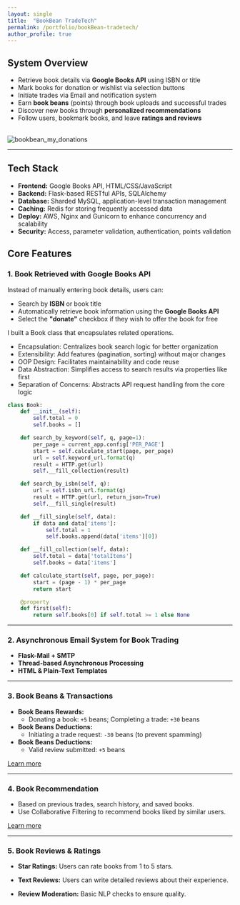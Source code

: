 ```yaml
---
layout: single
title:  "BookBean TradeTech"
permalink: /portfolio/bookBean-tradetech/
author_profile: true
---
```


## **System Overview**
- Retrieve book details via **Google Books API** using ISBN or title
- Mark books for donation or wishlist via selection buttons
- Initiate trades via Email and notification system
- Earn **book beans** (points) through book uploads and successful trades
- Discover new books through **personalized recommendations**
- Follow users, bookmark books, and leave **ratings and reviews**
<br>
<img src="/blog/assets/images/bookbean.png" alt="bookbean_my_donations">

---

## **Tech Stack**
- **Frontend:** Google Books API, HTML/CSS/JavaScript
- **Backend:** Flask-based RESTful APIs, SQLAlchemy
- **Database:** Sharded MySQL, application-level transaction management
- **Caching:** Redis for storing frequently accessed data 
- **Deploy:** AWS, Nginx and Gunicorn to enhance concurrency and scalability
- **Security:** Access, parameter validation, authentication, points validation


## **Core Features**

### **1. Book Retrieved with Google Books API**
Instead of manually entering book details, users can:
- Search by **ISBN** or book title
- Automatically retrieve book information using the **Google Books API**
- Select the **"donate"** checkbox if they wish to offer the book for free

I built a Book class that encapsulates related operations.
- Encapsulation: Centralizes book search logic for better organization
- Extensibility: Add features (pagination, sorting) without major changes
- OOP Design: Facilitates maintainability and code reuse
- Data Abstraction: Simplifies access to search results via properties like first
- Separation of Concerns: Abstracts API request handling from the core logic

```python
class Book:
    def __init__(self):
        self.total = 0
        self.books = []

    def search_by_keyword(self, q, page=1):
        per_page = current_app.config['PER_PAGE']
        start = self.calculate_start(page, per_page)
        url = self.keyword_url.format(q)
        result = HTTP.get(url)
        self.__fill_collection(result)

    def search_by_isbn(self, q):
        url = self.isbn_url.format(q)
        result = HTTP.get(url, return_json=True)
        self.__fill_single(result)

    def __fill_single(self, data):
        if data and data['items']:
            self.total = 1
            self.books.append(data['items'][0])

    def __fill_collection(self, data):
        self.total = data['totalItems']
        self.books = data['items']

    def calculate_start(self, page, per_page):
        start = (page - 1) * per_page
        return start

    @property
    def first(self):
        return self.books[0] if self.total >= 1 else None

```

---

###  **2. Asynchronous Email System for Book Trading**

- **Flask-Mail + SMTP** 
- **Thread-based Asynchronous Processing** 
- **HTML & Plain-Text Templates** 

---

###  **3. Book Beans & Transactions**
- **Book Beans Rewards:** 
    - Donating a book: `+5` beans; Completing a trade: `+30` beans  
- **Book Beans Deductions:**
    - Initiating a trade request: `-30` beans (to prevent spamming)
- **Book Beans Deductions:**
    - Valid review submitted: `+5` beans  

<a href="/blog/E-commerce/BookBean-Points/" class="btn btn--primary">Learn more</a>


---

###  **4. Book Recommendation**
- Based on previous trades, search history, and saved books.
- Use Collaborative Filtering to recommend books liked by similar users.

<a href="/blog/E-commerce/BookBean-Points/" class="btn btn--primary">Learn more</a>

---

###  **5. Book Reviews & Ratings**
- **Star Ratings:** Users can rate books from 1 to 5 stars.

- **Text Reviews:** Users can write detailed reviews about their experience.

- **Review Moderation:** Basic NLP checks to ensure quality.
